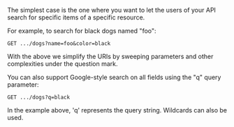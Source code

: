 The simplest case is the one where you want to let the users of your API search for specific items of a specific resource. 

For example, to search for black dogs named "foo":
```
GET .../dogs?name=foo&color=black
```

With the above we simplify the URIs by sweeping parameters and other complexities under the question mark.

You can also support Google-style search on all fields using the "q" query parameter:
```
GET .../dogs?q=black
```
In the example above, 'q' represents the query string. Wildcards can also be used.
